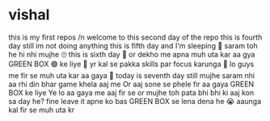 # vishal
this is my first repos /n
welcome to this second day of the repo 
this is fourth day still im not doing anything
this is fifth day and I'm sleeping 🥴 saram toh he hi nhi mujhe 🙄
this is sixth day 🙂 or dekho me apna muh uta kar aa gya GREEN BOX 🟢 ke liye 🥴
yr kal se pakka skills par focus karunga 🫡
lo guys me fir se muh uta kar aa gaya 🙂 today is seventh day still mujhe saram nhi aa rhi din bhar game khela aaj me Or aaj sone se phele fir aa gaya GREEN BOX ke liye 
Ye lo aa gaya me aaj fir se or mujhe toh pata bhi bhi ki aaj kon sa day he? fine leave it apne ko bas GREEN BOX se lena dena he 😭 aaunga kal fir se muh uta kr 


